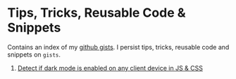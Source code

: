 # Tips, Tricks, Reusable Code & Snippets

Contains an index of my [github gists](https://gist.github.com/dhbalaji). I persist tips, tricks, reusable code and snippets on `gists`.

1. [Detect if dark mode is enabled on any client device in JS & CSS](https://gist.github.com/dhbalaji/bf1db51cced18899c1a7517c35407d49)




